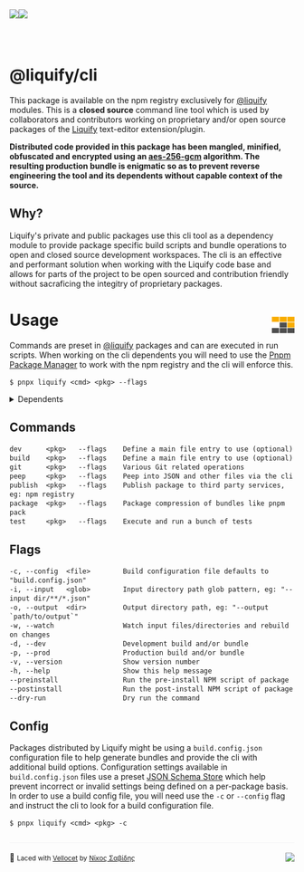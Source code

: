## <img src="https://img.shields.io/circleci/build/github/panoply/liquify/circleci-project-setup?token=54a787fdd39139be0add226455eb4d07f34f9d3f&style=flat-square&logo=CircleCI&label=&labelColor=555" align="left" />&nbsp;&nbsp;<img align="left" src="https://img.shields.io/librariesio/release/npm/@liquify/specs?style=flat-square&label=&logoWidth=28&labelColor=555&logo=data:image/svg+xml;base64,PHN2ZyB4bWxucz0iaHR0cDovL3d3dy53My5vcmcvMjAwMC9zdmciIHZpZXdCb3g9IjAgMCAyNCA5LjMzIj48dGl0bGU+bnBtPC90aXRsZT48cGF0aCBkPSJNMCwwVjhINi42N1Y5LjMzSDEyVjhIMjRWMFpNNi42Nyw2LjY2SDUuMzN2LTRINHY0SDEuMzRWMS4zM0g2LjY3Wm00LDBWOEg4VjEuMzNoNS4zM1Y2LjY2SDEwLjY3Wm0xMiwwSDIxLjM0di00SDIwdjRIMTguNjd2LTRIMTcuMzR2NEgxNC42N1YxLjMzaDhabS0xMi00SDEyVjUuMzNIMTAuNjZaIiBzdHlsZT0iZmlsbDojZmZmIi8+PC9zdmc+" />

<!-- NPM BANNER  -->

<br>

# @liquify/cli

This package is available on the npm registry exclusively for [@liquify](#) modules. This is a **closed source** command line tool which is used by collaborators and contributors working on proprietary and/or open source packages of the [Liquify](https://liquify.dev) text-editor extension/plugin.

**Distributed code provided in this package has been mangled, minified, obfuscated and encrypted using an [aes-256-gcm](https://en.wikipedia.org/wiki/Galois/Counter_Mode) algorithm. The resulting production bundle is enigmatic so as to prevent reverse engineering the tool and its dependents without capable context of the source.**

## Why?

Liquify's private and public packages use this cli tool as a dependency module to provide package specific build scripts and bundle operations to open and closed source development workspaces. The cli is an effective and performant solution when working with the Liquify code base and allows for parts of the project to be open sourced and contribution friendly without sacraficing the integitry of proprietary packages.

# Usage <img align="right" src="https://raw.githubusercontent.com/panoply/liquify/next/assets/pnpm.svg?token=ABVXCLHHRU3WQKQOVKHYPIS6YBYYY" width="40" height="40">

Commands are preset in [@liquify](#) packages and can are executed in run scripts. When working on the cli dependents you will need to use the [Pnpm Package Manager](#) to work with the npm registry and the cli will enforce this.

```cli
$ pnpx liquify <cmd> <pkg> --flags
```

<details>
<summary>
  Dependents
</summary>
<p>

- [@liquify/atom](#)
- [@liquify/liquid-language-server](#)
- [@liquify/liquid-language-grammars](#)
- [@liquify/liquid-language-specs](#)
- [@liquify/sublime](#)
- [@liquify/vscode](#)
- [@liquify/liquify.dev](#)

</p>
</details>

## Commands

```cli
dev      <pkg>   --flags    Define a main file entry to use (optional)
build    <pkg>   --flags    Define a main file entry to use (optional)
git      <pkg>   --flags    Various Git related operations
peep     <pkg>   --flags    Peep into JSON and other files via the cli
publish  <pkg>   --flags    Publish package to third party services, eg: npm registry
package  <pkg>   --flags    Package compression of bundles like pnpm pack
test     <pkg>   --flags    Execute and run a bunch of tests
```

## Flags

```cli
-c, --config  <file>        Build configuration file defaults to "build.config.json"
-i, --input   <glob>        Input directory path glob pattern, eg: "--input dir/**/*.json"
-o, --output  <dir>         Output directory path, eg: "--output `path/to/output`"
-w, --watch                 Watch input files/directories and rebuild on changes
-d, --dev                   Development build and/or bundle
-p, --prod                  Production build and/or bundle
-v, --version               Show version number
-h, --help                  Show this help message
--preinstall                Run the pre-install NPM script of package
--postinstall               Run the post-install NPM script of package
--dry-run                   Dry run the command
```

## Config

Packages distributed by Liquify might be using a `build.config.json` configuration file to help generate bundles and provide the cli with additional build options. Configuration settings available in `build.config.json` files use a preset [JSON Schema Store](#) which help prevent incorrect or invalid settings being defined on a per-package basis. In order to use a build config file, you will need use the `-c` or `--config` flag and instruct the cli to look for a build configuration file.

```cli
$ pnpx liquify <cmd> <pkg> -c
```

<img src="https://raw.githubusercontent.com/panoply/liquify/next/assets/line.svg?token=ABVXCLHQXKGG6A6H7G2JQGK6YBWSS" />

🥛 <small>Laced with [Vellocet](#) by [Νίκος Σαβίδης](mailto:nicos@gmx.com)</small> <img align="right" src="https://img.shields.io/badge/-@sisselsiv-1DA1F2?logo=twitter&logoColor=fff" />
